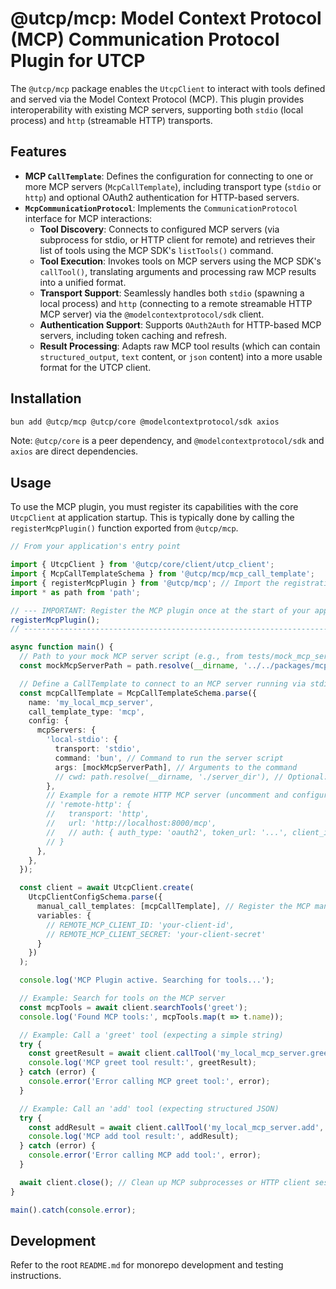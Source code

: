 # @utcp/mcp: Model Context Protocol (MCP) Communication Protocol Plugin for UTCP

The `@utcp/mcp` package enables the `UtcpClient` to interact with tools defined and served via the Model Context Protocol (MCP). This plugin provides interoperability with existing MCP servers, supporting both `stdio` (local process) and `http` (streamable HTTP) transports.

## Features

*   **MCP `CallTemplate`**: Defines the configuration for connecting to one or more MCP servers (`McpCallTemplate`), including transport type (`stdio` or `http`) and optional OAuth2 authentication for HTTP-based servers.
*   **`McpCommunicationProtocol`**: Implements the `CommunicationProtocol` interface for MCP interactions:
    *   **Tool Discovery**: Connects to configured MCP servers (via subprocess for stdio, or HTTP client for remote) and retrieves their list of tools using the MCP SDK's `listTools()` command.
    *   **Tool Execution**: Invokes tools on MCP servers using the MCP SDK's `callTool()`, translating arguments and processing raw MCP results into a unified format.
    *   **Transport Support**: Seamlessly handles both `stdio` (spawning a local process) and `http` (connecting to a remote streamable HTTP MCP server) via the `@modelcontextprotocol/sdk` client.
    *   **Authentication Support**: Supports `OAuth2Auth` for HTTP-based MCP servers, including token caching and refresh.
    *   **Result Processing**: Adapts raw MCP tool results (which can contain `structured_output`, `text` content, or `json` content) into a more usable format for the UTCP client.

## Installation

```bash
bun add @utcp/mcp @utcp/core @modelcontextprotocol/sdk axios
```

Note: `@utcp/core` is a peer dependency, and `@modelcontextprotocol/sdk` and `axios` are direct dependencies.

## Usage

To use the MCP plugin, you must register its capabilities with the core `UtcpClient` at application startup. This is typically done by calling the `registerMcpPlugin()` function exported from `@utcp/mcp`.

```typescript
// From your application's entry point

import { UtcpClient } from '@utcp/core/client/utcp_client';
import { McpCallTemplateSchema } from '@utcp/mcp/mcp_call_template';
import { registerMcpPlugin } from '@utcp/mcp'; // Import the registration function
import * as path from 'path';

// --- IMPORTANT: Register the MCP plugin once at the start of your application ---
registerMcpPlugin();
// -------------------------------------------------------------------------------

async function main() {
  // Path to your mock MCP server script (e.g., from tests/mock_mcp_server.ts)
  const mockMcpServerPath = path.resolve(__dirname, '../../packages/mcp/tests/mock_mcp_server.ts');

  // Define a CallTemplate to connect to an MCP server running via stdio (local subprocess)
  const mcpCallTemplate = McpCallTemplateSchema.parse({
    name: 'my_local_mcp_server',
    call_template_type: 'mcp',
    config: {
      mcpServers: {
        'local-stdio': {
          transport: 'stdio',
          command: 'bun', // Command to run the server script
          args: [mockMcpServerPath], // Arguments to the command
          // cwd: path.resolve(__dirname, './server_dir'), // Optional: working directory for the subprocess
        },
        // Example for a remote HTTP MCP server (uncomment and configure if needed)
        // 'remote-http': {
        //   transport: 'http',
        //   url: 'http://localhost:8000/mcp',
        //   // auth: { auth_type: 'oauth2', token_url: '...', client_id: '${REMOTE_MCP_CLIENT_ID}', client_secret: '${REMOTE_MCP_CLIENT_SECRET}' }
        // }
      },
    },
  });

  const client = await UtcpClient.create(
    UtcpClientConfigSchema.parse({
      manual_call_templates: [mcpCallTemplate], // Register the MCP manual at client startup
      variables: {
        // REMOTE_MCP_CLIENT_ID: 'your-client-id',
        // REMOTE_MCP_CLIENT_SECRET: 'your-client-secret'
      }
    })
  );

  console.log('MCP Plugin active. Searching for tools...');

  // Example: Search for tools on the MCP server
  const mcpTools = await client.searchTools('greet');
  console.log('Found MCP tools:', mcpTools.map(t => t.name));

  // Example: Call a 'greet' tool (expecting a simple string)
  try {
    const greetResult = await client.callTool('my_local_mcp_server.greet', { name: 'UTCP User' });
    console.log('MCP greet tool result:', greetResult);
  } catch (error) {
    console.error('Error calling MCP greet tool:', error);
  }

  // Example: Call an 'add' tool (expecting structured JSON)
  try {
    const addResult = await client.callTool('my_local_mcp_server.add', { a: 10, b: 20 });
    console.log('MCP add tool result:', addResult);
  } catch (error) {
    console.error('Error calling MCP add tool:', error);
  }

  await client.close(); // Clean up MCP subprocesses or HTTP client sessions
}

main().catch(console.error);
```

## Development

Refer to the root `README.md` for monorepo development and testing instructions.